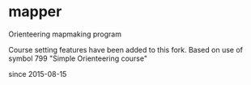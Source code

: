 # mapper
Orienteering mapmaking program

Course setting features have been added to this fork.
Based on use of symbol 799 "Simple Orienteering course"

since 2015-08-15
